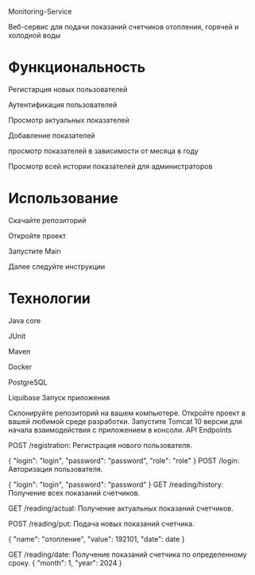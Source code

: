  Monitoring-Service

Веб-сервис для подачи показаний счетчиков отопления, горячей и холодной воды

# Функциональность

Регистарция новых пользователей

Аутентификация пользователей

Просмотр актуальных показателей

Добавление показателей

просмотр показателей в зависимости от месяца в году

Просмотр всей истории показателей для администраторов


# Использование

Скачайте репозиторий 

Откройте проект 

Запустите Main

Далее следуйте инструкции

# Технологии

Java core

JUnit

Maven

Docker

PostgreSQL

Liquibase
Запуск приложения

Склонируйте репозиторий на вашем компьютере.
Откройте проект в вашей любимой среде разработки.
Запустите Tomcat 10 версии для начала взаимодействия с приложением в консоли.
API Endpoints

POST /registration: Регистрация нового пользователя.

{
  "login": "login",
  "password": "password",
  "role": "role"
}
POST /login: Авторизация пользователя.

{
  "login": "login",
  "password": "password"
}
GET /reading/history: Получение всех показаний счетчиков.

GET /reading/actual: Получение актуальных показаний счетчиков.

POST /reading/put: Подача новых показаний счетчика.

{
 "name": "отопление",
  "value": 192101,
  "date": date
}

GET /reading/date: Получение показаний счетчика по определенному сроку.
{
  "month": 1,
  "year": 2024
}
